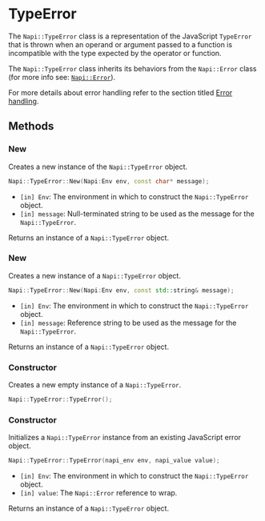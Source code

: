 # TypeError

The `Napi::TypeError` class is a representation of the JavaScript `TypeError` that is
thrown when an operand or argument passed to a function is incompatible with the
type expected by the operator or function.

The `Napi::TypeError` class inherits its behaviors from the `Napi::Error` class (for more info
see: [`Napi::Error`](error.md)).

For more details about error handling refer to the section titled [Error handling](error_handling.md).

## Methods

### New

Creates a new instance of the `Napi::TypeError` object.

```cpp
Napi::TypeError::New(Napi:Env env, const char* message);
```

- `[in] Env`: The environment in which to construct the `Napi::TypeError` object.
- `[in] message`: Null-terminated string to be used as the message for the `Napi::TypeError`.

Returns an instance of a `Napi::TypeError` object.

### New

Creates a new instance of a `Napi::TypeError` object.

```cpp
Napi::TypeError::New(Napi:Env env, const std::string& message);
```

- `[in] Env`: The environment in which to construct the `Napi::TypeError` object.
- `[in] message`: Reference string to be used as the message for the `Napi::TypeError`.

Returns an instance of a `Napi::TypeError` object.

### Constructor

Creates a new empty instance of a `Napi::TypeError`.

```cpp
Napi::TypeError::TypeError();
```

### Constructor

Initializes a `Napi::TypeError` instance from an existing JavaScript error object.

```cpp
Napi::TypeError::TypeError(napi_env env, napi_value value);
```

- `[in] Env`: The environment in which to construct the `Napi::TypeError` object.
- `[in] value`: The `Napi::Error` reference to wrap.

Returns an instance of a `Napi::TypeError` object.
